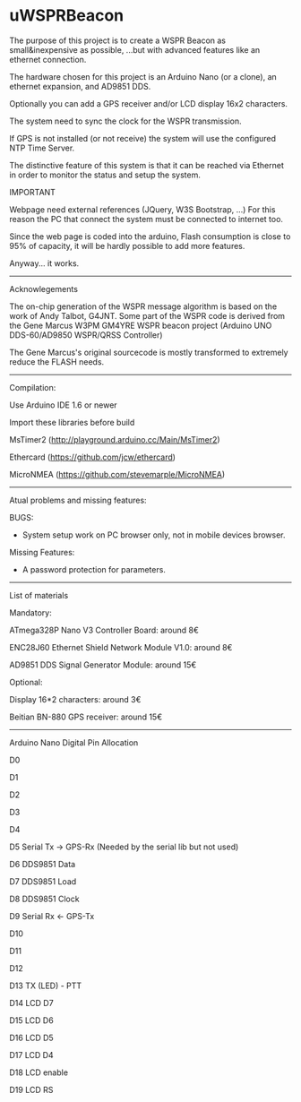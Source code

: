 # uWSPRBeacon
The purpose of this project is to create a WSPR Beacon as small&inexpensive as possible, ...but with advanced features like an ethernet connection.

The hardware chosen for this project is an Arduino Nano (or a clone), an ethernet expansion, and AD9851 DDS.

Optionally you can add a GPS receiver and/or LCD display 16x2 characters.

The system need to sync the clock for the WSPR transmission.

If GPS is not installed (or not receive) the system will use the configured NTP Time Server.

The distinctive feature of this system is that it can be reached via Ethernet in order to monitor the status and setup the system.

IMPORTANT

Webpage need external references (JQuery, W3S Bootstrap, ...)
For this reason the PC that connect the system must be connected to internet too.

Since the web page is coded into the arduino, Flash consumption is close to 95% of capacity, it will be hardly possible to add more features.

Anyway... it works.

--------------------------------------------------

Acknowlegements

The on-chip generation of the WSPR message algorithm is based on the work of Andy Talbot, G4JNT.
Some part of the WSPR code is derived from the Gene Marcus W3PM GM4YRE WSPR beacon project (Arduino UNO DDS-60/AD9850 WSPR/QRSS Controller)

The Gene Marcus's original sourcecode is mostly transformed to extremely reduce the FLASH needs.

--------------------------------------------------

Compilation:

Use Arduino IDE 1.6 or newer

Import these libraries before build

 MsTimer2 (http://playground.arduino.cc/Main/MsTimer2)

 Ethercard (https://github.com/jcw/ethercard)

 MicroNMEA (https://github.com/stevemarple/MicroNMEA)

--------------------------------------------------

Atual problems and missing features:

BUGS:
 
 - System setup work on PC browser only, not in mobile devices browser.

Missing Features:
 
 - A password protection for parameters.
 
--------------------------------------------------

List of materials

Mandatory:

ATmega328P Nano V3 Controller Board: around 8€

ENC28J60 Ethernet Shield Network Module V1.0: around 8€

AD9851 DDS Signal Generator Module: around 15€

Optional:

Display 16*2 characters: around 3€

Beitian BN-880 GPS receiver: around 15€

--------------------------------------------------

  Arduino Nano Digital Pin Allocation
  
  D0
  
  D1
  
  D2  
  
  D3
  
  D4  
  
  D5  Serial Tx -> GPS-Rx (Needed by the serial lib but not used)
  
  D6  DDS9851 Data
  
  D7  DDS9851 Load
  
  D8  DDS9851 Clock
  
  D9  Serial Rx <- GPS-Tx
  
  D10 
  
  D11
  
  D12 
  
  D13 TX (LED) - PTT
  
  D14 LCD D7
  
  D15 LCD D6
  
  D16 LCD D5
  
  D17 LCD D4
  
  D18 LCD enable
  
  D19 LCD RS
